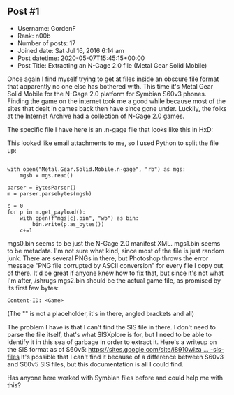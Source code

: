 ## Post #1
- Username: GordenF
- Rank: n00b
- Number of posts: 17
- Joined date: Sat Jul 16, 2016 6:14 am
- Post datetime: 2020-05-07T15:45:15+00:00
- Post Title: Extracting an N-Gage 2.0 file (Metal Gear Solid Mobile)

Once again I find myself trying to get at files inside an obscure file format that apparently no one else has bothered with.
This time it's Metal Gear Solid Mobile for the N-Gage 2.0 platform for Symbian S60v3 phones.
Finding the game on the internet took me a good while because most of the sites that dealt in games back then have since gone under. Luckily, the folks at the Internet Archive had a collection of N-Gage 2.0 games.

The specific file I have here is an .n-gage file that looks like this in HxD:


This looked like email attachments to me, so I used Python to split the file up:

```

with open("Metal.Gear.Solid.Mobile.n-gage", "rb") as mgs:
	mgsb = mgs.read()

parser = BytesParser()
m = parser.parsebytes(mgsb)

c = 0
for p in m.get_payload():
	with open(f"mgs{c}.bin", "wb") as bin:
		bin.write(p.as_bytes())
	c+=1
```


mgs0.bin seems to be just the N-Gage 2.0 manifest XML.
mgs1.bin seems to be metadata. I'm not sure what kind, since most of the file is just random junk.
There are several PNGs in there, but Photoshop throws the error message "PNG file corrupted by ASCII conversion" for every file I copy out of there.
It'd be great if anyone knew how to fix that, but since it's not what I'm after, /shrugs
mgs2.bin should be the actual game file, as promised by its first few bytes: 
```
Content-ID: <Game>
```

(The "<Game>" is not a placeholder, it's in there, angled brackets and all)

The problem I have is that I can't find the SIS file in there.
I don't need to parse the file itself, that's what SISXplore is for, but I need to be able to identify it in this sea of garbage in order to extract it.
Here's a writeup on the SIS format as of S60v5: [https://sites.google.com/site/i8910wiza ... -sis-files](https://sites.google.com/site/i8910wizard/symbian-s60v5-learningcenter/what-are-sis-files)
It's possible that I can't find it because of a difference between S60v3 and S60v5 SIS files, but this documentation is all I could find.

Has anyone here worked with Symbian files before and could help me with this?
